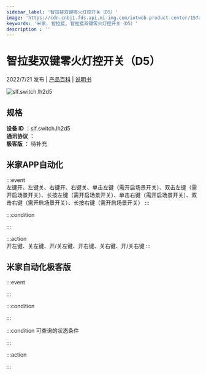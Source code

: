 ```yaml
---
sidebar_label: '智拉斐双键零火灯控开关（D5）'
image: 'https://cdn.cnbj1.fds.api.mi-img.com/iotweb-product-center/157aebfd2a004824212f0b8e3d56b49c_1652684703443.png?GalaxyAccessKeyId=AKVGLQWBOVIRQ3XLEW&Expires=9223372036854775807&Signature=sb9PPIe5tuypIefAsVNU/vcmA6w='
keywords: '米家, 智拉斐, 智拉斐双键零火灯控开关（D5）'
description : ''
---
```

# 智拉斐双键零火灯控开关（D5）

2022/7/21 发布 | [产品百科](https://home.mi.com/webapp/content/baike/product/index.html?model=slf.switch.lh2d5/) | [说明书](https://home.mi.com/views/introduction.html?model=slf.switch.lh2d5&region=cn)

![slf.switch.lh2d5](https://cdn.cnbj1.fds.api.mi-img.com/iotweb-product-center/157aebfd2a004824212f0b8e3d56b49c_1652684703443.png?GalaxyAccessKeyId=AKVGLQWBOVIRQ3XLEW&Expires=9223372036854775807&Signature=sb9PPIe5tuypIefAsVNU/vcmA6w=)

## 规格  
> 
**设备 ID** ：slf.switch.lh2d5  
**通讯协议** ：  
**极客版**  ： 待补充 


## 米家APP自动化  

:::event  
左键开、左键关、右键开、右键关、单击左键（需开启场景开关）、双击左键（需开启场景开关）、长按左键（需开启场景开关）、单击右键（需开启场景开关）、双击右键（需开启场景开关）、长按右键（需开启场景开关）
:::

:::condition  

:::

:::action   
开左键、关左键、开/关左键、开右键、关右键、开/关右键
:::

## 米家自动化极客版  

:::event  

:::

:::condition  

:::

:::condition 可查询的状态条件  

:::

:::action  

:::

        
